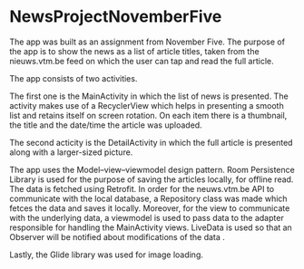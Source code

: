 # NewsProjectNovemberFive

The app was built as an assignment from November Five. The purpose of the app is to show the news as a list of article titles, taken from the nieuws.vtm.be feed on which the user can tap and read the full article.

The app consists of two activities.

The first one is the MainActivity in which the list of news is presented. The activity makes use of a RecyclerView which helps in presenting a smooth list and retains itself on screen rotation. On each item there is a thumbnail, the title and the date/time the article was uploaded.

The second acticity is the DetailActivity in which the full article is presented along with a larger-sized picture.

The app uses the Model–view–viewmodel design pattern. Room Persistence Library is used for the purpose of saving the articles locally, for offline read. The data is fetched using Retrofit. In order for the neuws.vtm.be API to communicate with the local database, a Repository class was made which fetces the data and saves it locally. Moreover, for the view to communicate with the underlying data, a viewmodel is used to pass data to the adapter responsible for handling the MainActivity views. LiveData is used so that an Observer will be notified about modifications of the data .

Lastly, the Glide library was used for image loading.
